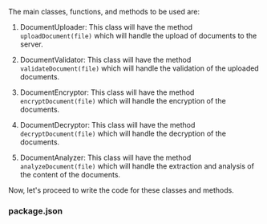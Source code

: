 The main classes, functions, and methods to be used are:

1. DocumentUploader: This class will have the method `uploadDocument(file)` which will handle the upload of documents to the server. 

2. DocumentValidator: This class will have the method `validateDocument(file)` which will handle the validation of the uploaded documents.

3. DocumentEncryptor: This class will have the method `encryptDocument(file)` which will handle the encryption of the documents.

4. DocumentDecryptor: This class will have the method `decryptDocument(file)` which will handle the decryption of the documents.

5. DocumentAnalyzer: This class will have the method `analyzeDocument(file)` which will handle the extraction and analysis of the content of the documents.

Now, let's proceed to write the code for these classes and methods. 

### package.json
